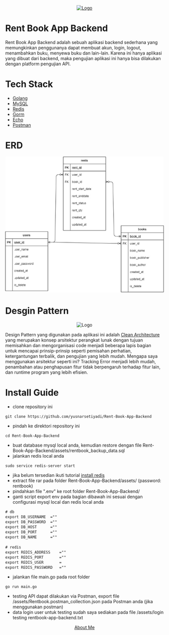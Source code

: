 <div align="center">
   <a href="https://github.com/yusnarsetiyadi/Rent-Book-App-Backend">
    <img src="https://github.com/yusnarsetiyadi/Rent-Book-App-Backend/assets/116538882/2b7d8049-ac2c-4443-94ff-16d64e885836" alt="Logo" width="300px">
  </a>
</div>

# Rent Book App Backend
    
Rent Book App Backend adalah sebuah aplikasi backend sederhana yang memungkinkan penggunanya dapat membuat akun, login, logout, menambahkan buku, menyewa buku dan lain-lain. Karena ini hanya aplikasi yang dibuat dari backend, maka pengujian aplikasi ini hanya bisa dilakukan dengan platform pengujian API.

# Tech Stack

- [Golang](https://go.dev/)
- [MySQL](https://www.mysql.com/)
- [Redis](https://redis.io/)
- [Gorm](https://gorm.io/index.html)
- [Echo](https://echo.labstack.com/)
- [Postman](https://www.postman.com/)

# ERD

<div align="center">

  ![ERD](assets/rentbook_erd.jpg)
  
</div>

# Desgin Pattern

<div align="center">
   <a>
    <img src="https://blog.cleancoder.com/uncle-bob/images/2012-08-13-the-clean-architecture/CleanArchitecture.jpg" alt="Logo" width="300px">
  </a>
</div>

Design Pattern yang digunakan pada aplikasi ini adalah [Clean Architecture](https://blog.cleancoder.com/uncle-bob/2012/08/13/the-clean-architecture.html) yang merupakan konsep arsitektur perangkat lunak dengan tujuan memisahkan dan mengorganisasi code menjadi beberapa lapis bagian untuk mencapai prinsip-prinsip seperti pemisahan perhatian, ketergantungan terbalik, dan pengujian yang lebih mudah. Mengapa saya menggunakan arsitektur seperti ini? Tracking Error menjadi lebih mudah, penambahan atau penghapusan fitur tidak berpengaruh terhadap fitur lain, dan runtime program yang lebih efisien.

# Install Guide

- clone repository ini

```
git clone https://github.com/yusnarsetiyadi/Rent-Book-App-Backend
```
- pindah ke direktori repository ini
```
cd Rent-Book-App-Backend
```
- buat database mysql local anda, kemudian restore dengan file Rent-Book-App-Backend/assets/rentbook_backup_data.sql
- jalankan redis local anda 
```
sudo service redis-server start
```
- jika belum tersedian ikuti tutorial [install redis](https://developer.redis.com/create)
- extract file rar pada folder Rent-Book-App-Backend/assets/ (password: rentbook)
- pindahkan file ".env" ke root folder Rent-Book-App-Backend/
- ganti script export env pada bagian dibawah ini sesuai dengan configurasi mysql local dan redis local anda
```
# db
export DB_USERNAME  =""
export DB_PASSWORD  =""
export DB_HOST      =""
export DB_PORT      =""
export DB_NAME      =""

# redis
export REDIS_ADDRESS    =""
export REDIS_PORT       =""
export REDIS_USER       =
export REDIS_PASSWORD   =""
```
- jalankan file main.go pada root folder
```
go run main.go
```
- testing API dapat dilakukan via Postman, export file /assets/Rentbook.postman_collection.json pada Postman anda (jika menggunakan postman)
- data login user untuk testing sudah saya sediakan pada file /assets/login testing rentbook-app-backend.txt

<div style="text-align:center">

  [About Me](https://github.com/yusnarsetiyadi)

</div>
